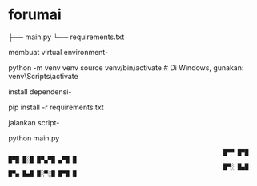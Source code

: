 # forumai
├── main.py
└── requirements.txt


membuat virtual environment-

python -m venv venv
source venv/bin/activate   # Di Windows, gunakan: venv\Scripts\activate

install dependensi-

pip install -r requirements.txt

jalankan script-

python main.py


                                                                                             
                                                                █▀▀ █▀█ █▀█ █░█ █▀▄▀█ ▄▀█ █
                                                                █▀░ █▄█ █▀▄ █▄█ █░▀░█ █▀█ █
